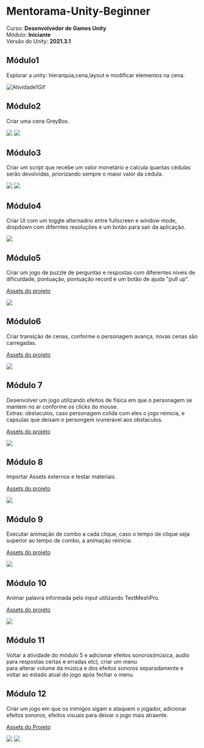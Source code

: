 # Mentorama-Unity-Beginner

Curso: **Desenvolvedor de Games Unity**<br/>
Módulo: **Iniciante**<br/>
Versão do Unity: **2021.3.1**<br/>

## Módulo1

Explorar a unity: hierarquia,cena,layout e modificar elementos na cena.

<img src ="./Atividades\Modulo1\atividade1gif.gif" alt="Atividade1Gif"/>

## Módulo2

Criar uma cena GreyBox.

<img src="./Atividades/Modulo2/edit_mode.png"/>
<img src="./Atividades/Modulo2/playMode.png"/>

## Módulo3

Criar um script que recebe um valor monetário e calcula quantas cédulas serão devolvidas, priorizando sempre o maior valor da cédula.

<img src="./Atividades/Modulo3/calcularCedulas.png">
<img src="./Atividades/Modulo3/codigo.png"/>

## Módulo4

Criar UI com um toggle alternadno entre fullscreen e window mode, dropdown com diferntes resoluções e um botão para sair da aplicação.

<img src="./Atividades/Modulo4/fullscreen.gif">

## Módulo5

Criar um jogo de puzzle de perguntas e respostas com diferentes níveis de dificuldade, pontuação, pontuação record e um botão de ajuda "pull up".


<a href="./Assets/Modulo5/">Assets do projeto</a>

<img src="./Atividades/Modulo5/puzzlegame.gif">

## Módulo6 

Criar transição de cenas, conforme o personagem avança, novas cenas são carregadas.

<a href="./Assets/Modulo6/">Assets do projeto </a>

<img src="./Atividades/Modulo6/SceneManager.gif">

## Módulo 7

Desenvolver um jogo utilizando efeitos de física em que o personagem se mantem no ar conforme os clicks do mouse.<br/>
Extras: obstaculos, caso personagem colida com eles o jogo reinicia, e capsulas que deixam o persongem ivuneravel aos obstaculos.

<a href="./Assets/Modulo 7/">Assets do projeto</a>

<img src="./Atividades/Modulo7/Modulo7Gif.gif">

## Módulo 8

Importar Assets externos e testar materiais.

<a href="./Assets/Modulo8">Assets do projeto</a>

<img src="./Atividades/Modulo8/Modulo8Gif.gif">

## Módulo 9

Executar animação de combo a cada clique, caso o tempo de clique seja superior ao tempo de combo, a animação reinicia.

<a href="./Assets/Modulo9/">Assets do projeto</a>

<img src="./Atividades/Modulo9/Modulo9Gif.gif">

## Módulo 10

Animar palavra informada pelo input utilizando TextMeshPro.

<a href = "./Assets/Modulo10">Assets do projeto</a>

<img src="./Atividades/Modulo10/Modulo10Gif.gif">

## Módulo 11

Voltar a atividade do módulo 5 e adicionar efeitos sonoros(música, audio para respostas certas e erradas etc), criar um menu<br/>
para alterar volume da música e dos efeitos sonoros separadamente e voltar ao estado atual do jogo após fechar o menu.

## Módulo 12

Criar um jogo em que os inimigos sigam e ataquem o jogador, adicionar efeitos sonoros, efeitos visuais para deixar o jogo mais atraente.

<a href="./Assets/Modulo12/">Assets do Projeto</a>

<img src="./Atividades/Modulo12/Modulo12Gif.gif">

<img src="./Atividades/Modulo12/Modulo12_Explosion_Gif.gif">
